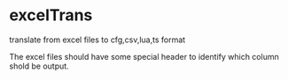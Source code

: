 # excelTrans
translate from excel files to cfg,csv,lua,ts format

The excel files should have some special header to identify which column shold be output.

